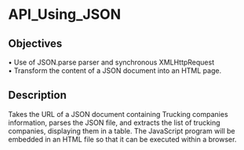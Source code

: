 # API_Using_JSON

## Objectives
• Use of JSON.parse parser and synchronous XMLHttpRequest\
• Transform the content of a JSON document into an HTML page.

## Description
Takes the URL of a JSON document containing Trucking companies information, parses the JSON file, and extracts the list of trucking companies, displaying them in a table. The JavaScript program will be embedded in an HTML file so that it can be executed within a browser.
